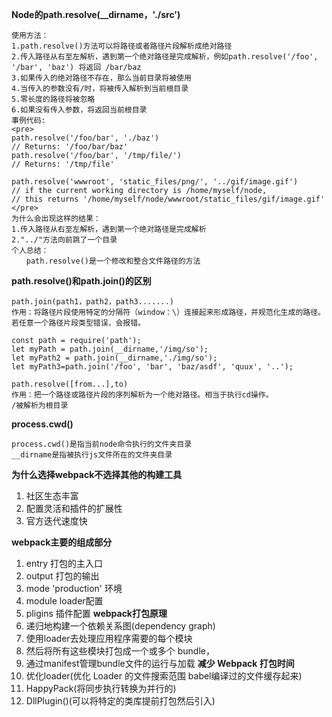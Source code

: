 <!--
 * @Date: 2020-03-24 17:59:41
 * @LastEditors: PoloHuang
 * @LastEditTime: 2020-10-14 15:00:30
-->
**Node的path.resolve(__dirname，'./src')**
```
使用方法：
1.path.resolve()方法可以将路径或者路径片段解析成绝对路径
2.传入路径从右至左解析，遇到第一个绝对路径是完成解析，例如path.resolve('/foo', '/bar', 'baz') 将返回 /bar/baz
3.如果传入的绝对路径不存在，那么当前目录将被使用
4.当传入的参数没有/时，将被传入解析到当前根目录
5.零长度的路径将被忽略
6.如果没有传入参数，将返回当前根目录
事例代码:
<pre>
path.resolve('/foo/bar', './baz')
// Returns: '/foo/bar/baz'
path.resolve('/foo/bar', '/tmp/file/')
// Returns: '/tmp/file'

path.resolve('wwwroot', 'static_files/png/', '../gif/image.gif')
// if the current working directory is /home/myself/node,
// this returns '/home/myself/node/wwwroot/static_files/gif/image.gif'
</pre>
为什么会出现这样的结果：
1.传入路径从右至左解析，遇到第一个绝对路径是完成解析
2."../"方法向前跳了一个目录
个人总结：
　　path.resolve()是一个修改和整合文件路径的方法
```
**path.resolve()和path.join()的区别**
```
path.join(path1，path2，path3.......)
作用：将路径片段使用特定的分隔符（window：\）连接起来形成路径，并规范化生成的路径。若任意一个路径片段类型错误，会报错。

const path = require('path');
let myPath = path.join(__dirname,'/img/so');      
let myPath2 = path.join(__dirname,'./img/so');
let myPath3=path.join('/foo', 'bar', 'baz/asdf', 'quux', '..');

path.resolve([from...],to)
作用：把一个路径或路径片段的序列解析为一个绝对路径。相当于执行cd操作。
/被解析为根目录
```
**process.cwd()**
```
process.cwd()是指当前node命令执行的文件夹目录
__dirname是指被执行js文件所在的文件夹目录
```

**为什么选择webpack不选择其他的构建工具**
1. 社区生态丰富
2. 配置灵活和插件的扩展性
3. 官方迭代速度快

**webpack主要的组成部分**
1. entry 打包的主入口
2. output 打包的输出
3. mode 'production'  环境
4. module loader配置
5. pligins 插件配置
**webpack打包原理**
1. 递归地构建一个依赖关系图(dependency graph)
2. 使用loader去处理应用程序需要的每个模块
3. 然后将所有这些模块打包成一个或多个 bundle，
4. 通过manifest管理bundle文件的运行与加载
**减少 Webpack 打包时间**
1. 优化loader(优化 Loader 的文件搜索范围 babel编译过的文件缓存起来)
2. HappyPack(将同步执行转换为并行的)
3. DllPlugin()(可以将特定的类库提前打包然后引入)